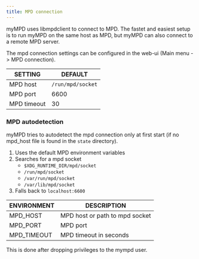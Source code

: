 ```yaml
---
title: MPD connection
---
```


myMPD uses libmpdclient to connect to MPD. The fastet and easiest setup is to run myMPD on the same host as MPD, but myMPD can also connect to a remote MPD server.

The mpd connection settings can be configured in the web-ui (Main menu -> MPD connection).

| SETTING | DEFAULT |
| ------- | ------- |
| MPD host | `/run/mpd/socket` |
| MPD port | 6600 |
| MPD timeout | 30 |

### MPD autodetection

myMPD tries to autodetect the mpd connection only at first start (if no mpd_host file is found in the `state` directory).

1. Uses the default MPD environment variables
2. Searches for a mpd socket
    - `$XDG_RUNTIME_DIR/mpd/socket`
    - `/run/mpd/socket`
    - `/var/run/mpd/socket`
    - `/var/lib/mpd/socket`
3. Falls back to `localhost:6600`

| ENVIRONMENT | DESCRIPTION |
| ----------- | ----------- |
| MPD_HOST | MPD host or path to mpd socket |
| MPD_PORT | MPD port |
| MPD_TIMEOUT | MPD timeout in seconds |

This is done after dropping privileges to the mympd user.
